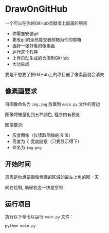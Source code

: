 # DrawOnGitHub

一个可以在你的GitHub贡献墙上画画的项目
- 你需要安装git
- 更改git的全局提交者邮箱为你的邮箱
- 画好一张好看的像素画
- 运行这个程序
- 上传自动生成的仓库到GitHub
- 大功告成

要是不想要了把GitHub上的项目删了像素画就会消失

## 像素画要求

将图像命名为 `img.png` 放置到 `main.py` 文件的旁边

图像将被量化到五种颜色, 程序内有预览

图像要求:
- 灰度图像（仅读取图像的 R 值）
- 高度为 7, 宽度随意（只要显示得下）
- 命名为 `img.png`

## 开始时间

意思是你想要画像素画的区域的最左上角的那一天

向右绘制, 确保右边一块是空的

## 运行项目

执行以下命令以运行 `main.py` 文件：

```bash
python main.py